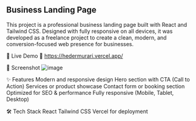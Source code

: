 ## Business Landing Page
This project is a professional business landing page built with React and Tailwind CSS. Designed with fully responsive on all devices, it was developed as a freelance project to create a clean, modern, and conversion-focused web presence for businesses.

🚀 Live Demo
🔗 https://hedermurari.vercel.app/

📸 Screenshot
![image](https://github.com/user-attachments/assets/77f1ff4b-ba4e-44f7-9482-d9bf1f6c12f9)


✨ Features
Modern and responsive design
Hero section with CTA (Call to Action)
Services or product showcase
Contact form or booking section
Optimized for SEO & performance
Fully responsive (Mobile, Tablet, Desktop)

🛠️ Tech Stack
React
Tailwind CSS
Vercel for deployment

